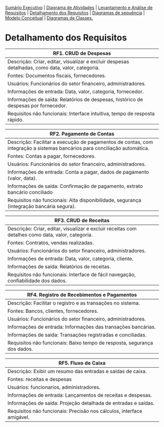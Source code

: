 [Sumário Executivo](README.md) | [Diagrama de Atividades](README.DA.md) | [Levantamento e Análise de Requisitos](README.LAR.md) | [Detalhamento dos Requisitos](README.DR.md) | [Diagramas de sequência]() | [Modelo Conceitual](README.MC.md) | [Diagramas de Classes.](README.DC.md) 

# Detalhamento dos Requisitos


|RF1. CRUD de Despesas|
|-----------------------|
|Descrição: Criar, editar, visualizar e excluir despesas detalhadas, como data, valor, categoria.|
|Fontes: Documentos fiscais, fornecedores.|
|Usuários: Funcionários do setor financeiro, administradores.|
|Informações de entrada: Data, valor, categoria, fornecedor.|
|Informações de saída: Relatórios de despesas, histórico de despesas por fornecedor.|
|Requisitos não funcionais: Interface intuitiva, tempo de resposta rápido.|

|RF2. Pagamento de Contas|
|-----------------------|
|Descrição: Facilitar a execução de pagamentos de contas, com integração a sistemas bancários para conciliação automática.|
|Fontes: Contas a pagar, fornecedores.|
|Usuários: Funcionários do setor financeiro, administradores.|
|Informações de entrada: Conta a pagar, dados de pagamento (valor, data).|
|Informações de saída: Confirmação de pagamento, extrato bancário conciliado|
|Requisitos não funcionais: Alta disponibilidade, segurança (integração bancária segura).|

|RF3. CRUD de Receitas|
|-----------------------|
|Descrição: Criar, editar, visualizar e excluir receitas com detalhes como data, valor, categoria.|
|Fontes: Contratos, vendas realizadas.|
|Usuários: Funcionários do setor financeiro, administradores.|
|Informações de entrada: Data, valor, categoria, cliente.|
|Informações de saída: Relatórios de receitas.|
|Requisitos não funcionais: Interface de fácil navegação, confiabilidade dos dados.|

|RF4. Registro de Recebimentos e Pagamentos|
|-----------------------|
|Descrição:  Facilitar o registro e as transações no sistema.|
|Fontes: Bancos, clientes, fornecedores.|
|Usuários: Funcionários do setor financeiro, administradores.|
|Informações de entrada:  Informações das transações bancárias.|
|Informações de saída: Transações registradas e conciliadas.|
|Requisitos não funcionais: Baixo tempo de resposta, segurança dos dados.|

|RF5. Fluxo de Caixa|
|-----------------------|
|Descrição: Exibir um resumo das entradas e saídas de caixa.|
|Fontes: receitas e despesas|
|Usuários: funcionarios, administradores.|
|Informações de entrada: Lançamentos de receitas e despesas.|
|Informações de saída: Projeção detalhada de entradas e saídas.|
|Requisitos não funcionais: Precisão nos cálculos, interface amigável.|

